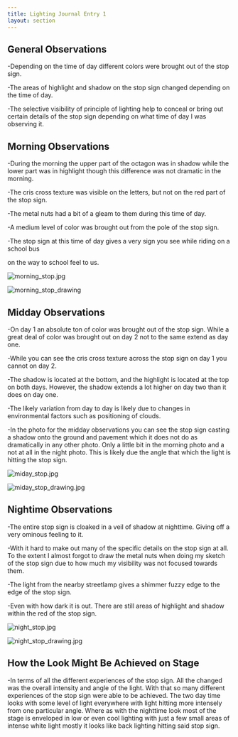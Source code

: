 ```yaml
---
title: Lighting Journal Entry 1
layout: section
---
```




## General Observations



-Depending on the time of day different colors were brought out of the stop sign.

-The areas of highlight and shadow on the stop sign changed depending on the time of day. 

-The selective visibility of principle of lighting help to conceal or bring out certain details of the stop sign depending on what time of day I was observing it.



## Morning Observations



-During the morning the upper part of the octagon was in shadow while the lower part was in highlight though this difference was not dramatic in the morning.

-The cris cross texture was visible on the letters, but not on the red part of the stop sign.

-The metal nuts had a bit of a gleam to them during this time of day.

-A medium level of color was brought out from the pole of the stop sign.

-The stop sign at this time of day gives a very sign you see while riding on a school bus 

on the way to school feel to us.





![morning_stop.jpg](/morning_stop.jpg)



![morning_stop_drawing](/morning_stop_drawing.jpg)



## Midday Observations



-On day 1 an absolute ton of color was brought out of the stop sign. While a great deal of color was brought out on day 2 not to the same extend as day one.

-While you can see the cris cross texture across the stop sign on day 1 you cannot on day 2.

-The shadow is located at the bottom, and the highlight is located at the top on both days. However, the shadow extends a lot higher on day two than it does on day one.

-The likely variation from day to day is likely due to changes in environmental factors such as positioning of clouds.

-In the photo for the midday observations you can see the stop sign casting a shadow onto the ground and pavement which it does not do as dramatically in any other photo. Only a little bit in the morning photo and a not at all in the night photo. This is likely due the angle that which the light is hitting the stop sign.



![miday_stop.jpg](/miday_stop.jpg)



![miday_stop_drawing.jpg](/miday_stop_drawing.jpg)



## Nightime Observations



-The entire stop sign is cloaked in a veil of shadow at nighttime. Giving off a very ominous feeling to it.

-With it hard to make out many of the specific details on the stop sign at all. To the extent I almost forgot to draw the metal nuts when doing my sketch of the stop sign due to how much my visibility was not focused towards them.

-The light from the nearby streetlamp gives a shimmer fuzzy edge to the edge of the stop sign.

-Even with how dark it is out. There are still areas of highlight and shadow within the red of the stop sign.



![night_stop.jpg](/night_stop.jpg)



![night_stop_drawing.jpg](/night_stop_drawing.jpg)



## How the Look Might Be Achieved on Stage



-In terms of all the different experiences of the stop sign. All the changed was the overall intensity and angle of the light. With that so many different experiences of the stop sign were able to be achieved. The two day time looks with some level of light everywhere with light hitting more intensely from one particular angle. Where as with the nighttime look most of the stage is enveloped in low or even cool lighting with just a few small areas of intense white light mostly it looks like back lighting hitting said stop sign.

